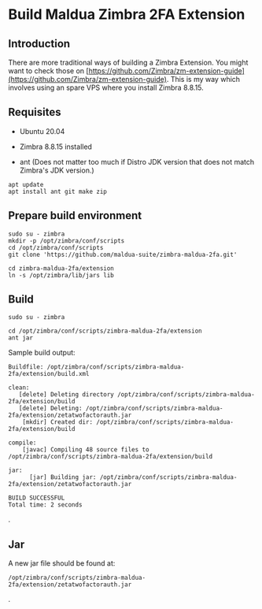 # Build Maldua Zimbra 2FA Extension

## Introduction

There are more traditional ways of building a Zimbra Extension. You might want to check those on [https://github.com/Zimbra/zm-extension-guide](https://github.com/Zimbra/zm-extension-guide).
This is my way which involves using an spare VPS where you install Zimbra 8.8.15.

## Requisites

- Ubuntu 20.04
- Zimbra 8.8.15 installed

- ant (Does not matter too much if Distro JDK version that does not match Zimbra's JDK version.)

```
apt update
apt install ant git make zip
```

## Prepare build environment

```
sudo su - zimbra
mkdir -p /opt/zimbra/conf/scripts
cd /opt/zimbra/conf/scripts
git clone 'https://github.com/maldua-suite/zimbra-maldua-2fa.git'

cd zimbra-maldua-2fa/extension
ln -s /opt/zimbra/lib/jars lib
```

## Build

```
sudo su - zimbra

cd /opt/zimbra/conf/scripts/zimbra-maldua-2fa/extension
ant jar
```

Sample build output:
```
Buildfile: /opt/zimbra/conf/scripts/zimbra-maldua-2fa/extension/build.xml

clean:
   [delete] Deleting directory /opt/zimbra/conf/scripts/zimbra-maldua-2fa/extension/build
   [delete] Deleting: /opt/zimbra/conf/scripts/zimbra-maldua-2fa/extension/zetatwofactorauth.jar
    [mkdir] Created dir: /opt/zimbra/conf/scripts/zimbra-maldua-2fa/extension/build

compile:
    [javac] Compiling 48 source files to /opt/zimbra/conf/scripts/zimbra-maldua-2fa/extension/build

jar:
      [jar] Building jar: /opt/zimbra/conf/scripts/zimbra-maldua-2fa/extension/zetatwofactorauth.jar

BUILD SUCCESSFUL
Total time: 2 seconds
```
.

## Jar

A new jar file should be found at:
```
/opt/zimbra/conf/scripts/zimbra-maldua-2fa/extension/zetatwofactorauth.jar
```
.
